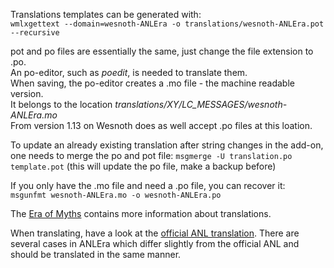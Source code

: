 Translations templates can be generated with:  
`wmlxgettext --domain=wesnoth-ANLEra -o translations/wesnoth-ANLEra.pot --recursive` 

pot and po files are essentially the same, just change the file extension to .po.  
An po-editor, such as _poedit_, is needed to translate them.  
When saving, the po-editor creates a .mo file - the machine readable version.  
It belongs to the location _translations/XY/LC_MESSAGES/wesnoth-ANLEra.mo_  
From version 1.13 on Wesnoth does as well accept .po files at this loation.

To update an already existing translation after string changes in the add-on, one needs to merge the po and pot file:
`msgmerge -U translation.po template.pot` (this will update the po file, make a backup before)

If you only have the .mo file and need a .po file, you can recover it:  
`msgunfmt wesnoth-ANLEra.mo -o wesnoth-ANLEra.po`

The [Era of Myths](https://github.com/sevu/EoM/tree/master/translations) contains more information about translations.  

When translating, have a look at the [official ANL translation](https://www.wesnoth.org/gettext/?version=branch&package=wesnoth-anl&order=trans).  There are several cases in ANLEra which differ slightly from the official ANL and should be translated in the same manner.

